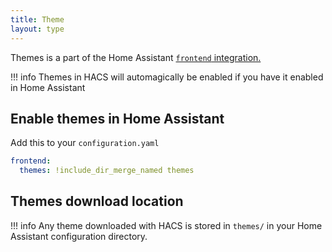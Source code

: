 ```yaml
---
title: Theme
layout: type
---
```


Themes is a part of the Home Assistant [`frontend` integration.](https://www.home-assistant.io/integrations/frontend/)

!!! info
    Themes in HACS will automagically be enabled if you have it enabled in Home Assistant

## Enable themes in Home Assistant

Add this to your `configuration.yaml`

```yaml title="configuration.yaml"
frontend:
  themes: !include_dir_merge_named themes
```

## Themes download location

!!! info
    Any theme downloaded with HACS is stored in `themes/` in your Home Assistant configuration directory.
